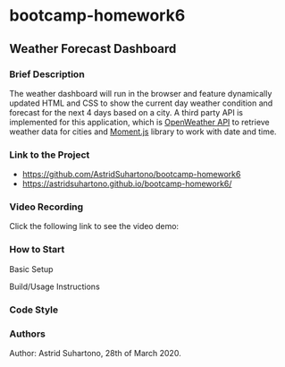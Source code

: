 # bootcamp-homework6

## Weather Forecast Dashboard

### Brief Description

The weather dashboard will run in the browser and feature dynamically updated HTML and CSS to show the current day weather condition and forecast for the next 4 days based on a city.
A third party API is implemented for this application, which is [OpenWeather API](https://openweathermap.org/api) to retrieve weather data for cities and [Moment.js](https://momentjs.com/) library to work with date and time.

### Link to the Project

* https://github.com/AstridSuhartono/bootcamp-homework6
* https://astridsuhartono.github.io/bootcamp-homework6/

### Video Recording

Click the following link to see the video demo:

### How to Start

Basic Setup

Build/Usage Instructions

### Code Style

### Authors

Author: Astrid Suhartono, 28th of March 2020.